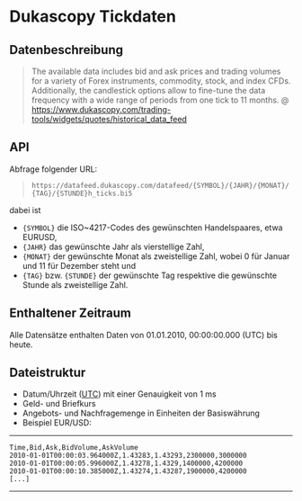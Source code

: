 # Dukascopy Tickdaten

## Datenbeschreibung

> The available data includes bid and ask prices and trading volumes for a variety of Forex instruments, commodity, stock, and index CFDs.
> Additionally, the candlestick options allow to fine-tune the data frequency with a wide range of periods from one tick to 11 months.
>@ https://www.dukascopy.com/trading-tools/widgets/quotes/historical_data_feed


## API

Abfrage folgender URL:

> `https://datafeed.dukascopy.com/datafeed/{SYMBOL}/{JAHR}/{MONAT}/{TAG}/{STUNDE}h_ticks.bi5`

dabei ist

- `{SYMBOL}` die ISO~4217-Codes des gewünschten Handelspaares, etwa EURUSD,
- `{JAHR}` das gewünschte Jahr als vierstellige Zahl,
- `{MONAT}` der gewünschte Monat als zweistellige Zahl, wobei 0 für Januar und 11 für Dezember steht und
- `{TAG}` bzw. `{STUNDE}` der gewünschte Tag respektive die gewünschte Stunde als zweistellige Zahl.

## Enthaltener Zeitraum

Alle Datensätze enthalten Daten von 01.01.2010, 00:00:00.000 (UTC) bis heute.

## Dateistruktur
- Datum/Uhrzeit ([UTC](https://de.wikipedia.org/wiki/Koordinierte_Weltzeit)) mit einer Genauigkeit von 1 ms
- Geld- und Briefkurs
- Angebots- und Nachfragemenge in Einheiten der Basiswährung
- Beispiel EUR/USD: 

---
    Time,Bid,Ask,BidVolume,AskVolume
    2010-01-01T00:00:03.964000Z,1.43283,1.43293,2300000,3000000
    2010-01-01T00:00:05.996000Z,1.43278,1.4329,1400000,4200000
    2010-01-01T00:00:10.385000Z,1.43274,1.43287,1900000,4200000
    [...]
---

